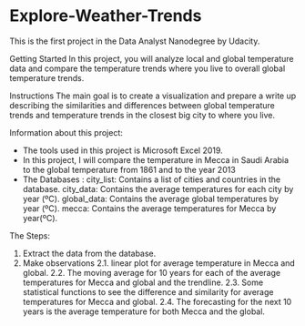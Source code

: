 # Explore-Weather-Trends
This is the first project in the Data Analyst Nanodegree by Udacity.

Getting Started
In this project, you will analyze local and global temperature data and compare the temperature trends where you live to overall global temperature trends.

Instructions
The main goal is to create a visualization and prepare a write up describing the similarities and differences between global temperature trends and temperature trends in the closest big city to where you live.

Information about this project:
- The tools used in this project is Microsoft Excel 2019.
- In this project, I will compare the temperature in Mecca in Saudi Arabia to the global temperature from 1861 and to the year 2013
- The Databases :
city_list: Contains a list of cities and countries in the database. 
city_data: Contains the average temperatures for each city by year (ºC).
global_data: Contains the average global temperatures by year (ºC).
mecca: Contains the average temperatures for Mecca by year(ºC).

The Steps:
1. Extract the data from the database.
2. Make observations
2.1. linear plot for average temperature in Mecca and global.
2.2. The moving average for 10 years for each of the average temperatures for Mecca and global and the trendline.
2.3. Some statistical functions to see the difference and similarity for average temperatures for Mecca and global.
2.4. The forecasting for the next 10 years is the average temperature for both Mecca and the global.
